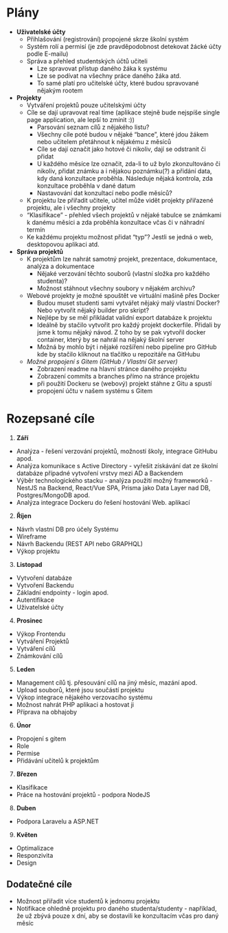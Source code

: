 # Plány

- **Uživatelské účty**
  - Přihlašování (registrování) propojené skrze školní systém
  - Systém rolí a permisí (je zde pravděpodobnost detekovat žácké účty podle E-mailu)
  - Správa a přehled studentských účtů učiteli
    - Lze spravovat přístup daného žáka k systému
    - Lze se podívat na všechny práce daného žáka atd.
    - To samé platí pro učitelské účty, které budou spravované nějakým rootem
- **Projekty**
  - Vytváření projektů pouze učitelskými účty
  - Cíle se dají upravovat real time (aplikace stejně bude nejspíše single page application, ale lepší to zmínit :))
    - Parsování seznam cílů z nějakého listu?
    - Všechny cíle poté budou v nějaké “bance”, které jdou žákem nebo učitelem přetáhnout k nějakému z měsíců
    - Cíle se dají označit jako hotové či nikoliv, dají se odstranit či přidat
    - U každého měsíce lze označit, zda-li to už bylo zkonzultováno či nikoliv, přidat známku a i nějakou poznámku(?) a přidání data, kdy daná konzultace proběhla. Následuje nějaká kontrola, zda konzultace proběhla v dané datum
    - Nastavování dat konzultací nebo podle měsíců?
  - K projektu lze přiřadit učitele, učitel může vidět projekty přiřazené projektu, ale i všechny projekty
  - “Klasifikace” - přehled všech projektů v nějaké tabulce se známkami k danému měsíci a zda proběhla konzultace včas či v náhradní termín
  - Ke každému projektu možnost přidat “typ”? Jestli se jedná o web, desktopovou aplikaci atd.
- **Správa projektů**
  - K projektům lze nahrát samotný projekt, prezentace, dokumentace, analýza a dokumentace
    - Nějaké verzování těchto souborů (vlastní složka pro každého studenta)?
    - Možnost stáhnout všechny soubory v nějakém archivu?
  - Webové projekty je možné spouštět ve virtuální mašině přes Docker
    - Budou muset studenti sami vytvářet nějaký malý vlastní Docker? Nebo vytvořit nějaký builder pro skript?
    - Nejlépe by se měl přikládat validní export databáze k projektu
    - Ideálně by stačilo vytvořit pro každý projekt dockerfile. Přidali by jsme k tomu nějaký návod. Z toho by se pak vytvořil docker container, který by se nahrál na nějaký školní server
    - Možná by mohlo být i nějaké rozšíření nebo pipeline pro GitHub kde by stačilo kliknout na tlačítko u repozitáře na GitHubu
  - _Možné propojení s Gitem (GitHub / Vlastní Git server)_
    - Zobrazení readme na hlavní stránce daného projektu
    - Zobrazení commits a branches přímo na stránce projektu
    - při použití Dockeru se (webový) projekt stáhne z Gitu a spustí
    - propojení účtu v našem systému s Gitem

# Rozepsané cíle

1. **Září**

- Analýza - řešení verzování projektů, možností školy, integrace GitHubu apod.
- Analýza komunikace s Active Directory - vyřešit získávání dat ze školní databáze případné vytvoření vrstvy mezi AD a Backendem
- Výběr technologického stacku - analýza použití možný frameworků - NestJS na Backend, React/Vue SPA, Prisma jako Data Layer nad DB, Postgres/MongoDB apod.
- Analýza integrace Dockeru do řešení hostování Web. aplikací

2. **Říjen**

- Návrh vlastní DB pro účely Systému
- Wireframe
- Návrh Backendu (REST API nebo GRAPHQL)
- Výkop projektu

3. **Listopad**

- Vytvoření databáze
- Vytvoření Backendu
- Základní endpointy - login apod.
- Autentifikace
- Uživatelské účty

4. **Prosinec**

- Výkop Frontendu
- Vytváření Projektů
- Vytváření cílů
- Známkování cílů

5. **Leden**

- Management cílů tj. přesouvání cílů na jiný měsíc, mazání apod.
- Upload souborů, které jsou součástí projektu
- Výkop integrace nějakého verzovacího systému
- Možnost nahrát PHP aplikaci a hostovat ji
- Příprava na obhajoby

6. **Únor**

- Propojení s gitem
- Role
- Permise
- Přidávání učitelů k projektům

7. **Březen**

- Klasifikace
- Práce na hostování projektů - podpora NodeJS

8. **Duben**

- Podpora Laravelu a ASP.NET

9. **Květen**

- Optimalizace
- Responzivita
- Design

## Dodatečné cíle

- Možnost přiřadit více studentů k jednomu projektu
- Notifikace ohledně projektu pro daného studenta/studenty - například, že už zbývá pouze x dní, aby se dostavili ke konzultacím včas pro daný měsíc
